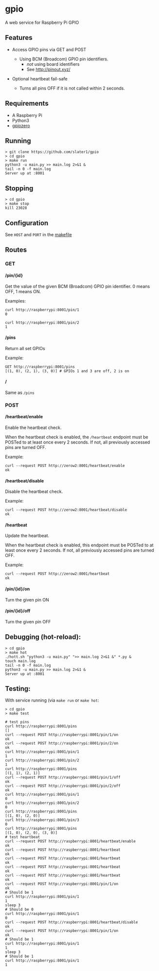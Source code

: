 # gpio
A web service for Raspberry Pi GPIO

## Features

- Access GPIO pins via GET and POST
  - Using BCM (Broadcom) GPIO pin identifiers. 
    - *not* using board identifiers 
    - See http://pinout.xyz/
  
- Optional heartbeat fail-safe
  - Turns all pins OFF if it is not called within 2 seconds.

## Requirements

- A Raspberry Pi
- Python3
- [gpiozero](https://gpiozero.readthedocs.io/en/stable/) 

## Running

``` 
> git clone https://github.com/slater1/gpio
> cd gpio
> make run
python3 -u main.py >> main.log 2>&1 &
tail -n 0 -f main.log
Server up at :8001
```

## Stopping

```
> cd gpio
> make stop
kill 23028
```

## Configuration

See ```HOST``` and ```PORT``` in the [makefile](https://github.com/slater1/gpio/blob/master/makefile)

## Routes

### GET

#### /pin/{id}
Get the value of the given BCM (Broadcom) GPIO pin identifier. 0 means OFF, 1 means ON.

Examples:
```
curl http://raspberrypi:8001/pin/1
0
```
```
curl http://raspberrypi:8001/pin/2
1
```

#### /pins
Return all set GPIOs

Example:
``` 
GET http://raspberrypi:8001/pins
[(1, 0), (2, 1), (3, 0)] # GPIOs 1 and 3 are off, 2 is on
```

#### /
Same as ```/pins```

### POST

#### /heartbeat/enable
Enable the heartbeat check.

When the heartbeat check is enabled, the ```/heartbeat``` endpoint must be POSTed to at least once every 2 seconds. 
If not, all previously accessed pins are turned OFF.

Example:
```
curl --request POST http://zerow2:8001/heartbeat/enable
ok
```

#### /heartbeat/disable
Disable the heartbeat check.

Example:
```
curl --request POST http://zerow2:8001/heartbeat/disable
ok
```

#### /heartbeat
Update the heartbeat.

When the heartbeat check is enabled, this endpoint must be POSTed to at least once every 2 seconds. 
If not, all previously accessed pins are turned OFF.

Example:
```
curl --request POST http://zerow2:8001/heartbeat
ok
```

#### /pin/{id}/on
Turn the given pin ON

#### /pin/{id}/off
Turn the given pin OFF

## Debugging (hot-reload):

``` 
> cd gpio
> make hot
./hott.sh "python3 -u main.py" ">> main.log 2>&1 &" *.py &
touch main.log
tail -n 0 -f main.log
python3 -u main.py >> main.log 2>&1 &
Server up at :8001
```

## Testing: 
With service running (via ```make run``` or ```make hot```:

```
> cd gpio
> make test

# test pins
curl http://raspberrypi:8001/pins
[]
curl --request POST http://raspberrypi:8001/pin/1/on
ok
curl --request POST http://raspberrypi:8001/pin/2/on
ok
curl http://raspberrypi:8001/pin/1
1
curl http://raspberrypi:8001/pin/2
1
curl http://raspberrypi:8001/pins
[(1, 1), (2, 1)]
curl --request POST http://raspberrypi:8001/pin/1/off
ok
curl --request POST http://raspberrypi:8001/pin/2/off
ok
curl http://raspberrypi:8001/pin/1
0
curl http://raspberrypi:8001/pin/2
0
curl http://raspberrypi:8001/pins
[(1, 0), (2, 0)]
curl http://raspberrypi:8001/pin/3
0
curl http://raspberrypi:8001/pins
[(1, 0), (2, 0), (3, 0)]
# test heartbeat
curl --request POST http://raspberrypi:8001/heartbeat/enable
ok
curl --request POST http://raspberrypi:8001/heartbeat
ok
curl --request POST http://raspberrypi:8001/heartbeat
ok
curl --request POST http://raspberrypi:8001/heartbeat
ok
curl --request POST http://raspberrypi:8001/heartbeat
ok
curl --request POST http://raspberrypi:8001/pin/1/on
ok
# Should be 1
curl http://raspberrypi:8001/pin/1
1
sleep 3
# Should be 0
curl http://raspberrypi:8001/pin/1
0
curl --request POST http://raspberrypi:8001/heartbeat/disable
ok
curl --request POST http://raspberrypi:8001/pin/1/on
ok
# Should be 1
curl http://raspberrypi:8001/pin/1
1
sleep 3
# Should be 1
curl http://raspberrypi:8001/pin/1
1
```

